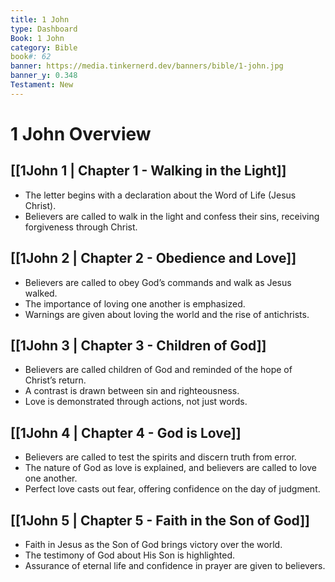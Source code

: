 ```yaml
---
title: 1 John
type: Dashboard
Book: 1 John
category: Bible
book#: 62
banner: https://media.tinkernerd.dev/banners/bible/1-john.jpg
banner_y: 0.348
Testament: New
---
```

# 1 John Overview

## [[1John 1 | Chapter 1 - Walking in the Light]]
- The letter begins with a declaration about the Word of Life (Jesus Christ).
- Believers are called to walk in the light and confess their sins, receiving forgiveness through Christ.

## [[1John 2 | Chapter 2 - Obedience and Love]]
- Believers are called to obey God’s commands and walk as Jesus walked.
- The importance of loving one another is emphasized.
- Warnings are given about loving the world and the rise of antichrists.

## [[1John 3 | Chapter 3 - Children of God]]
- Believers are called children of God and reminded of the hope of Christ’s return.
- A contrast is drawn between sin and righteousness.
- Love is demonstrated through actions, not just words.

## [[1John 4 | Chapter 4 - God is Love]]
- Believers are called to test the spirits and discern truth from error.
- The nature of God as love is explained, and believers are called to love one another.
- Perfect love casts out fear, offering confidence on the day of judgment.

## [[1John 5 | Chapter 5 - Faith in the Son of God]]
- Faith in Jesus as the Son of God brings victory over the world.
- The testimony of God about His Son is highlighted.
- Assurance of eternal life and confidence in prayer are given to believers.

